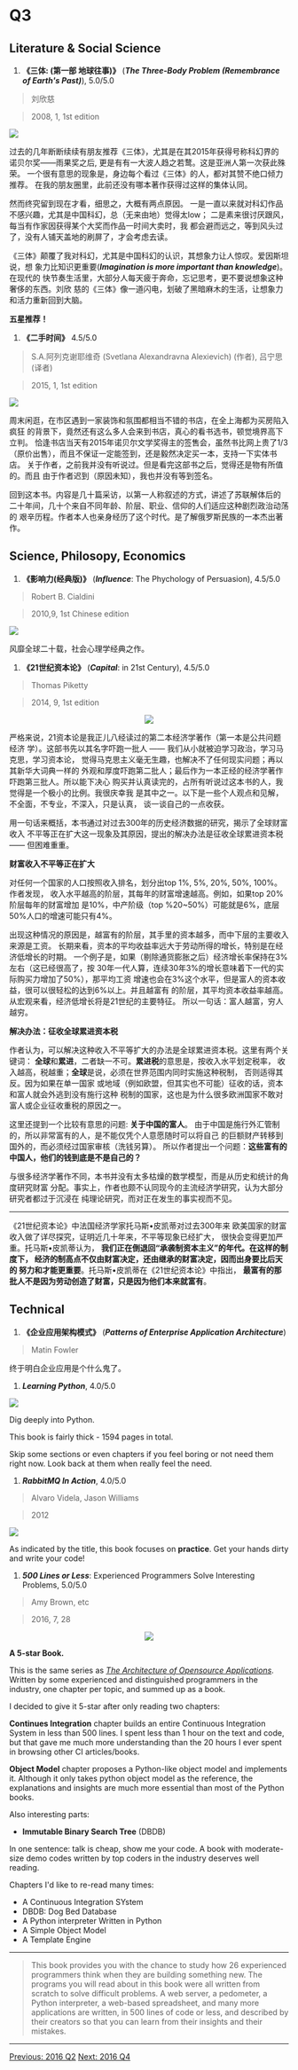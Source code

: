 # Q3

## Literature & Social Science
1. **《三体: (第一部 地球往事)》** (***The Three-Body Problem (Remembrance of Earth's Past)***), 5.0/5.0

  > 刘欣慈

  > 2008, 1, 1st edition

  <img src="images/three_body_1.jpg">

  过去的几年断断续续有朋友推荐《三体》，尤其是在其2015年获得号称科幻界的
  诺贝尔奖——雨果奖之后, 更是有有一大波人趋之若鹜。这是亚洲人第一次获此殊荣。
  一个很有意思的现象是，身边每个看过《三体》的人，都对其赞不绝口倾力推荐。
  在我的朋友圈里，此前还没有哪本著作获得过这样的集体认同。

  然而终究留到现在才看，细思之，大概有两点原因。
  一是一直以来就对科幻作品不感兴趣，尤其是中国科幻，总（无来由地）觉得太low；
  二是素来很讨厌跟风，每当有作家因获得某个大奖而作品一时间大卖时，我
  都会避而远之，等到风头过了，没有人铺天盖地的刷屏了，才会考虑去读。

  《三体》颠覆了我对科幻，尤其是中国科幻的认识，其想象力让人惊叹。爱因斯坦说，想
  象力比知识更重要(***Imagination is more important than knowledge***)。在现代的
  快节奏生活里，大部分人每天疲于奔命，忘记思考，更不要说想象这种奢侈的东西。刘欣
  慈的《三体》像一道闪电，划破了黑暗麻木的生活，让想象力和活力重新回到大脑。

  **五星推荐！**


1. **《二手时间》** 4.5/5.0

  > S.A.阿列克谢耶维奇 (Svetlana Alexandravna Alexievich) (作者), 吕宁思 (译者)

  > 2015, 1, 1st edition

  <img src="images/2nd_hand_time.jpg">

  周末闲逛，在市区遇到一家装饰和氛围都相当不错的书店，在全上海都为买房陷入疯狂
  的背景下，竟然还有这么多人会来到书店，真心的看书选书，顿觉境界高下立判。
  恰逢书店当天有2015年诺贝尔文学奖得主的签售会，虽然书比网上贵了1/3
  （原价出售），而且不保证一定能签到，还是毅然决定买一本，支持一下实体书店。
  关于作者，之前我并没有听说过。但是看完这部书之后，觉得还是物有所值的。而且
  由于作者迟到（原因未知），我也并没有等到签名。

  回到这本书。内容是几十篇采访，以第一人称叙述的方式，讲述了苏联解体后的
  二十年间，几十个来自不同年龄、阶层、职业、信仰的人们适应这种剧烈政治动荡的
  艰辛历程。作者本人也亲身经历了这个时代。是了解俄罗斯民族的一本杰出著作。


## Science, Philosopy, Economics
1. **《影响力(经典版)》** (***Influence***: The Phychology of Persuasion), 4.5/5.0

  > Robert B. Cialdini

  > 2010,9, 1st Chinese edition

  <img src="images/influence.jpg">

  风靡全球二十载，社会心理学经典之作。

1. **《21世纪资本论》** (***Capital***: in 21st Century), 4.5/5.0

  > Thomas Piketty

  > 2014, 9, 1st edition

  <p align="center"><img src="images/captical_in_21st_century.jpg"></p>

  严格来说，21资本论是我正儿八经读过的第二本经济学著作（第一本是公共问题经济
  学）。这部书先以其名字吓跑一批人 —— 我们从小就被迫学习政治，学习马克思，学习资本论，
  觉得马克思主义毫无生趣，也解决不了任何现实问题；再以其新华大词典一样的
  外观和厚度吓跑第二批人；最后作为一本正经的经济学著作吓跑第三批人。所以能下决心
  购买并认真读完的，占所有听说过这本书的人，我觉得是一个极小的比例。我很庆幸我
  是其中之一。以下是一些个人观点和见解，不全面，不专业，不深入，只是认真，
  谈一谈自己的一点收获。

  用一句话来概括，本书通过对过去300年的历史经济数据的研究，揭示了全球财富收入
  不平等正在扩大这一现象及其原因，提出的解决办法是征收全球累进资本税 —— 但困难重重。

  **财富收入不平等正在扩大**

  对任何一个国家的人口按照收入排名，划分出top 1%, 5%, 20%, 50%, 100%。作者发现，
  收入水平越高的阶层，其每年的财富增速越高。例如，如果top 20%阶层每年的财富增加
  是10%，中产阶级（top %20~50%）可能就是6%，底层50%人口的增速可能只有4%。

  出现这种情况的原因是，越富有的阶层，其手里的资本越多，而中下层的主要收入来源是工资。
  长期来看，资本的平均收益率远大于劳动所得的增长，特别是在经济低增长的时期。
  一个例子是，如果（剔除通货膨胀之后）经济增长率保持在3%左右（这已经很高了，按
  30年一代人算，连续30年3%的增长意味着下一代的实际购买力增加了50%），那平均工资
  增速也会在3%这个水平，但是富人的资本收益，很可以很轻松的达到6%以上。并且越富有
  的阶层，其平均资本收益率越高。从宏观来看，经济低增长将是21世纪的主要特征。
  所以一句话：富人越富，穷人越穷。

  **解决办法：征收全球累进资本税**

  作者认为，可以解决这种收入不平等扩大的办法是全球累进资本税。这里有两个关键词：
  **全球**和**累进**，二者缺一不可。**累进税**的意思是，按收入水平划定税率，
  收入越高，税越重；**全球**是说，必须在世界范围内同时实施这种税制，
  否则适得其反。因为如果在单一国家
  或地域（例如欧盟，但其实也不可能）征收的话，资本和富人就会外逃到没有施行这种
  税制的国家，这也是为什么很多欧洲国家不敢对富人或企业征收重税的原因之一。

  这里还提到一个比较有意思的问题: **关于中国的富人**。
  由于中国是施行外汇管制的，所以非常富有的人，是不能仅凭个人意愿随时可以将自己
  的巨额财产转移到国外的，而必须经过国家审核（洗钱另算）。
  所以作者提出一个问题：**这些富有的中国人，他们的钱到底是不是自己的？**

  与很多经济学著作不同，本书并没有太多枯燥的数学模型，而是从历史和统计的角度研究财富
  分配。事实上，作者也颇不认同现今的主流经济学研究，认为大部分研究者都过于沉浸在
  纯理论研究，而对正在发生的事实视而不见。

  ---------

  《21世纪资本论》中法国经济学家托马斯•皮凯蒂对过去300年来
  欧美国家的财富收入做了详尽探究，证明近几十年来，不平等现象已经扩大，
  很快会变得更加严重。托马斯•皮凯蒂认为，
  **我们正在倒退回“承袭制资本主义”的年代。在这样的制度下，
  经济的制高点不仅由财富决定，还由继承的财富决定，因而出身要比后天的
  努力和才能更重要**。托马斯•皮凯蒂在《21世纪资本论》中指出，
  **最富有的那批人不是因为劳动创造了财富，只是因为他们本来就富有**。

## Technical
1. **《企业应用架构模式》** (***Patterns of Enterprise Application Architecture***)

  > Matin Fowler

  终于明白企业应用是个什么鬼了。

1. ***Learning Python***, 4.0/5.0

  <img src="images/learning_python_5th.jpg">

  Dig deeply into Python.

  This book is fairly thick - 1594 pages in total.

  Skip some sections or even chapters if you feel boring or not need them right
  now. Look back at them when really feel the need.

1. ***RabbitMQ In Action***, 4.0/5.0

  > Alvaro Videla, Jason Williams

  > 2012

  <img src="images/rabbitmq_in_action.jpg">

  As indicated by the title, this book focuses on **practice**. Get your hands
  dirty and write your code!

1. ***500 Lines or Less***: Experienced Programmers Solve Interesting Problems, 5.0/5.0

  > Amy Brown, etc

  > 2016, 7, 28

  <p align="center"><img src="images/500_lines_or_less.jpg"></p>

  **A 5-star Book.**

  This is the same series as [*The Architecture of Opensource Applications*](http://aosabook.org/en/index.html).
  Written by some experienced and distinguished programmers in the industry, one
  chapter per topic, and summed up as a book.

  I decided to give it 5-star after only reading two chapters:

  **Continues Integration** chapter builds
  an entire Continuous Integration System in less than 500 lines. I spent less
  than 1 hour on the text and code, but that gave me much more understanding
  than the 20 hours I ever spent in browsing other CI articles/books.

  **Object Model** chapter proposes a Python-like object model and implements it.
  Although it only takes python object model as the reference, the explanations
  and insights are much more essential than most of the Python books.

  Also interesting parts:

   * **Immutable Binary Search Tree** (DBDB)

  In one sentence: talk is cheap, show me your code. A book with moderate-size
  demo codes written by top coders in the industry deserves well reading.

  Chapters I'd like to re-read many times:

  * A Continuous Integration SYstem
  * DBDB: Dog Bed Database
  * A Python interpreter Written in Python
  * A Simple Object Model
  * A Template Engine

  ----------

  > This book provides you with the chance to study how 26 experienced
  programmers think when they are building something new. The programs you will
  read about in this book were all written from scratch to solve difficult
  problems.  A web server, a pedometer, a Python interpreter, a web-based
  spreadsheet, and many more applications are written, in 500 lines of code or
  less, and described by their creators so that you can learn from their
  insights and their mistakes.

---------------------------------------------------
  [Previous: 2016 Q2](2016_Q2.md)           [Next: 2016 Q4](2016_Q4.md)
